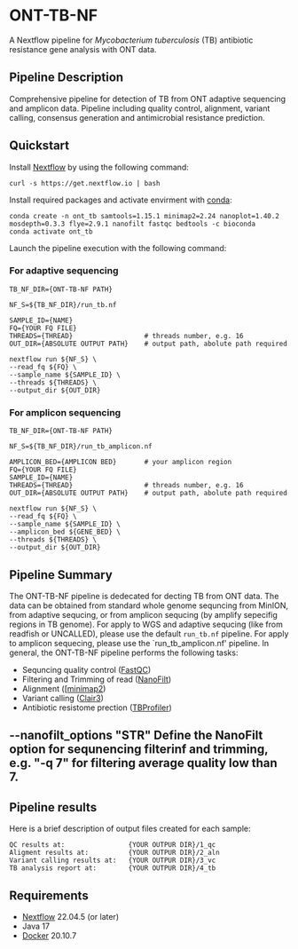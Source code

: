 # ONT-TB-NF
A Nextflow pipeline for *Mycobacterium tuberculosis* (TB) antibiotic resistance gene analysis with ONT data.


## Pipeline Description


Comprehensive pipeline for detection of TB from ONT adaptive sequencing and amplicon data. 
Pipeline including quality control, alignment, variant calling, consensus generation and antimicrobial resistance prediction. 

## Quickstart 

Install [Nextflow](https://www.nextflow.io/) by using the following command: 

    curl -s https://get.nextflow.io | bash 
    
Install required packages and activate envirment with [conda](https://conda.io/projects/conda/en/latest/index.html):
    
    conda create -n ont_tb samtools=1.15.1 minimap2=2.24 nanoplot=1.40.2 mosdepth=0.3.3 flye=2.9.1 nanofilt fastqc bedtools -c bioconda
    conda activate ont_tb


Launch the pipeline execution with the following command: 


### For adaptive sequencing

```
TB_NF_DIR={ONT-TB-NF PATH}

NF_S=${TB_NF_DIR}/run_tb.nf

SAMPLE_ID={NAME}
FQ={YOUR FQ FILE}
THREADS={THREAD}                  # threads number, e.g. 16
OUT_DIR={ABSOLUTE OUTPUT PATH}    # output path, abolute path required

nextflow run ${NF_S} \
--read_fq ${FQ} \
--sample_name ${SAMPLE_ID} \
--threads ${THREADS} \
--output_dir ${OUT_DIR}

```

### For amplicon sequencing

```
TB_NF_DIR={ONT-TB-NF PATH}

NF_S=${TB_NF_DIR}/run_tb_amplicon.nf

AMPLICON_BED={AMPLICON BED}       # your amplicon region 
FQ={YOUR FQ FILE}
SAMPLE_ID={NAME}
THREADS={THREAD}                  # threads number, e.g. 16
OUT_DIR={ABSOLUTE OUTPUT PATH}    # output path, abolute path required

nextflow run ${NF_S} \
--read_fq ${FQ} \
--sample_name ${SAMPLE_ID} \
--amplicon_bed ${GENE_BED} \
--threads ${THREADS} \
--output_dir ${OUT_DIR}

```

## Pipeline Summary

The ONT-TB-NF pipeline is dedecated for decting TB from ONT data. The data can be obtained from standard whole genome sequncing from MinION, from adaptive sequcing, or from amplicon sequcing (by amplify sepecifig regions in TB genome). For apply to WGS and adaptive sequcing (like from readfish or UNCALLED), please use the default `run_tb.nf` pipeline. For apply to amplicon sequecing, please use the `run_tb_amplicon.nf' pipeline. In general, the ONT-TB-NF pipeline performs the following tasks:

- Sequncing quality control ([FastQC](https://www.bioinformatics.babraham.ac.uk/projects/fastqc/))
- Filtering and Trimming of read ([NanoFilt](https://github.com/wdecoster/nanofilt))
- Alignment ([[minimap2](https://github.com/lh3/minimap2))
- Variant calling ([Clair3](https://github.com/HKU-BAL/Clair3))
- Antibiotic resistome prection ([TBProfiler](https://github.com/jodyphelan/TBProfiler))


--nanofilt_options "STR"    Define the NanoFilt option for sequnencing filterinf and trimming, e.g. "-q 7" for filtering average quality low than 7.
--

## Pipeline results


Here is a brief description of output files created for each sample:
```
QC results at:                {YOUR OUTPUR DIR}/1_qc
Aligment results at:          {YOUR OUTPUR DIR}/2_aln
Variant calling results at:   {YOUR OUTPUR DIR}/3_vc
TB analysis report at:        {YOUR OUTPUR DIR}/4_tb
```

## Requirements 

* [Nextflow](https://www.nextflow.io) 22.04.5 (or later)
* Java 17 
* [Docker](https://www.docker.com/) 20.10.7 

